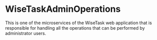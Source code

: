 # WiseTaskAdminOperations
This is one of the microservices of the WiseTask web application that is responsible for handling all the operations that can be performed by administrator users.

